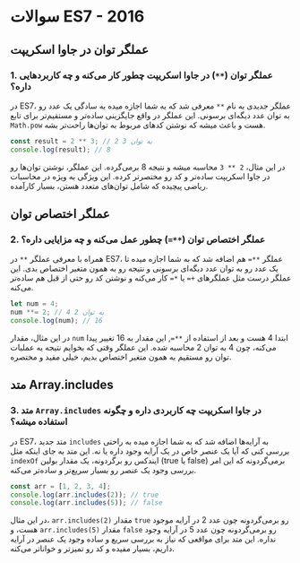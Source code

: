 # سوالات ES7 - 2016

## عملگر توان در جاوا اسکریپت

### 1. عملگر توان (`**`) در جاوا اسکریپت چطور کار می‌کنه و چه کاربردهایی داره؟
در ES7، عملگر جدیدی به نام `**` معرفی شد که به شما اجازه میده به سادگی یک عدد رو به توان عدد دیگه‌ای برسونی. این عملگر در واقع جایگزینی ساده‌تر و مستقیم‌تر برای تابع `Math.pow` هست و باعث میشه که نوشتن کدهای مربوط به توان‌ها راحت‌تر بشه.

```javascript
const result = 2 ** 3; // 2 به توان 3
console.log(result); // 8
```

در این مثال، `2 ** 3` محاسبه میشه و نتیجه 8 برمی‌گرده. این عملگر، نوشتن توان‌ها رو در جاوا اسکریپت ساده‌تر و کد رو مختصرتر کرده. این ویژگی به ویژه در محاسبات ریاضی پیچیده که شامل توان‌های متعدد هستن، بسیار کارآمده.

## عملگر اختصاص توان

### 2. عملگر اختصاص توان (`**=`) چطور عمل می‌کنه و چه مزایایی داره؟
همراه با معرفی عملگر `**` در ES7، عملگر `**=` هم اضافه شد که به شما اجازه میده تا یک عدد رو به توان عدد دیگه‌ای برسونی و نتیجه رو به همون متغیر اختصاص بدی. این عملگر درست مثل عملگرهای `+=` یا `*=` کار می‌کنه و نوشتن کد رو حتی از قبل هم ساده‌تر می‌کنه.

```javascript
let num = 4;
num **= 2; // 4 به توان 2
console.log(num); // 16
```

در این مثال، مقدار `num` ابتدا 4 هست و بعد از استفاده از `**=`, این مقدار به 16 تغییر پیدا می‌کنه، چون 4 به توان 2 محاسبه شده. این عملگر وقتی که بخوایم نتیجه یه عملیات توان رو مستقیم به همون متغیر اختصاص بدیم، خیلی مفید و مختصره.

## متد Array.includes

### 3. متد `Array.includes` در جاوا اسکریپت چه کاربردی داره و چگونه استفاده میشه؟
در ES7، متد جدید `includes` به آرایه‌ها اضافه شد که به شما اجازه میده به راحتی بررسی کنی که آیا یک عنصر خاص در یک آرایه وجود داره یا نه. این متد به جای اینکه مثل `indexOf` ایندکس رو برگردونه، یک مقدار بولین (true یا false) برمی‌گردونه که این امر بررسی وجود یک عنصر رو بسیار سریع‌تر و ساده‌تر می‌کنه.

```javascript
const arr = [1, 2, 3, 4];
console.log(arr.includes(2)); // true
console.log(arr.includes(5)); // false
```

در این مثال، `arr.includes(2)` مقدار `true` رو برمی‌گردونه چون عدد 2 در آرایه موجود هست، و `arr.includes(5)` مقدار `false` رو برمی‌گردونه چون عدد 5 در آرایه وجود نداره. این متد برای مواقعی که نیاز به بررسی سریع و ساده وجود یک عنصر در آرایه داریم، بسیار مفیده و کد رو تمیزتر و خواناتر می‌کنه.
